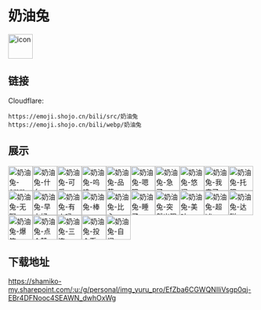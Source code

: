 # 奶油兔
<img src="https://emoji.shojo.cn/bili/src/奶油兔/icon.png" width="50" height="50" alt="icon">

## 链接
Cloudflare:
```
https://emoji.shojo.cn/bili/src/奶油兔
https://emoji.shojo.cn/bili/webp/奶油兔
```
## 展示
<img src="https://emoji.shojo.cn/bili/src/奶油兔/奶油兔-emm.png" width="50" height="50" alt="奶油兔-emm"><img src="https://emoji.shojo.cn/bili/src/奶油兔/奶油兔-什么.png" width="50" height="50" alt="奶油兔-什么"><img src="https://emoji.shojo.cn/bili/src/奶油兔/奶油兔-可爱.png" width="50" height="50" alt="奶油兔-可爱"><img src="https://emoji.shojo.cn/bili/src/奶油兔/奶油兔-呜呜.png" width="50" height="50" alt="奶油兔-呜呜"><img src="https://emoji.shojo.cn/bili/src/奶油兔/奶油兔-品茗.png" width="50" height="50" alt="奶油兔-品茗"><img src="https://emoji.shojo.cn/bili/src/奶油兔/奶油兔-嗯嗯.png" width="50" height="50" alt="奶油兔-嗯嗯"><img src="https://emoji.shojo.cn/bili/src/奶油兔/奶油兔-急了.png" width="50" height="50" alt="奶油兔-急了"><img src="https://emoji.shojo.cn/bili/src/奶油兔/奶油兔-悠闲.png" width="50" height="50" alt="奶油兔-悠闲"><img src="https://emoji.shojo.cn/bili/src/奶油兔/奶油兔-我来了.png" width="50" height="50" alt="奶油兔-我来了"><img src="https://emoji.shojo.cn/bili/src/奶油兔/奶油兔-托腮.png" width="50" height="50" alt="奶油兔-托腮"><img src="https://emoji.shojo.cn/bili/src/奶油兔/奶油兔-无聊.png" width="50" height="50" alt="奶油兔-无聊"><img src="https://emoji.shojo.cn/bili/src/奶油兔/奶油兔-早上好.png" width="50" height="50" alt="奶油兔-早上好"><img src="https://emoji.shojo.cn/bili/src/奶油兔/奶油兔-有人吗.png" width="50" height="50" alt="奶油兔-有人吗"><img src="https://emoji.shojo.cn/bili/src/奶油兔/奶油兔-棒.png" width="50" height="50" alt="奶油兔-棒"><img src="https://emoji.shojo.cn/bili/src/奶油兔/奶油兔-比心.png" width="50" height="50" alt="奶油兔-比心"><img src="https://emoji.shojo.cn/bili/src/奶油兔/奶油兔-睡了.png" width="50" height="50" alt="奶油兔-睡了"><img src="https://emoji.shojo.cn/bili/src/奶油兔/奶油兔-突然出现.png" width="50" height="50" alt="奶油兔-突然出现"><img src="https://emoji.shojo.cn/bili/src/奶油兔/奶油兔-美味.png" width="50" height="50" alt="奶油兔-美味"><img src="https://emoji.shojo.cn/bili/src/奶油兔/奶油兔-超凶.png" width="50" height="50" alt="奶油兔-超凶"><img src="https://emoji.shojo.cn/bili/src/奶油兔/奶油兔-达咩.png" width="50" height="50" alt="奶油兔-达咩"><img src="https://emoji.shojo.cn/bili/src/奶油兔/奶油兔-爆笑.png" width="50" height="50" alt="奶油兔-爆笑"><img src="https://emoji.shojo.cn/bili/src/奶油兔/奶油兔-点个赞.png" width="50" height="50" alt="奶油兔-点个赞"><img src="https://emoji.shojo.cn/bili/src/奶油兔/奶油兔-三连.png" width="50" height="50" alt="奶油兔-三连"><img src="https://emoji.shojo.cn/bili/src/奶油兔/奶油兔-投个币.png" width="50" height="50" alt="奶油兔-投个币"><img src="https://emoji.shojo.cn/bili/src/奶油兔/奶油兔-自闭.png" width="50" height="50" alt="奶油兔-自闭">

## 下载地址

https://shamiko-my.sharepoint.com/:u:/g/personal/img_yuru_pro/EfZba6CGWQNIliVsgp0qj-EBr4DFNooc4SEAWN_dwhOxWg